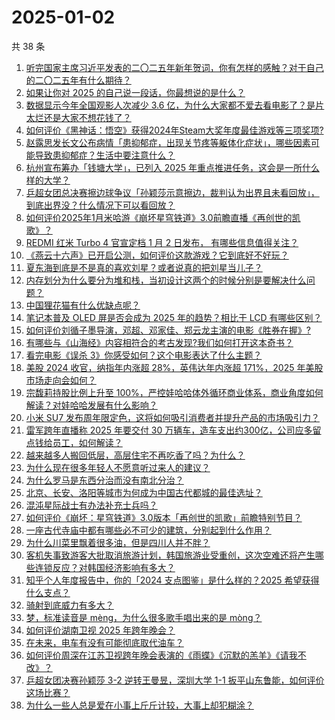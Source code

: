 # 2025-01-02

共 38 条

<!-- BEGIN ZHIHUQUESTIONS -->
<!-- 最后更新时间 Thu Jan 02 2025 02:27:49 GMT+0800 (China Standard Time) -->
1. [听完国家主席习近平发表的二〇二五年新年贺词，你有怎样的感触？对于自己的二〇二五年有什么期待？](https://www.zhihu.com/question/8372968343)
1. [如果让你对 2025 的自己说一段话，你最想说的是什么？](https://www.zhihu.com/question/7118888279)
1. [数据显示今年全国观影人次减少 3.6 亿，为什么大家都不爱去看电影了？是片太烂还是大家不想花钱了？](https://www.zhihu.com/question/7851676737)
1. [如何评价《黑神话：悟空》获得2024年Steam大奖年度最佳游戏等三项奖项?](https://www.zhihu.com/question/8415042525)
1. [赵露思发长文公布病情「患抑郁症，出现关节疼等躯体化症状」，哪些因素可能导致患抑郁症？生活中要注意什么？](https://www.zhihu.com/question/8443772978)
1. [杭州宣布筹办「钱塘大学」，已列入 2025 年重点推进任务，这会是一所什么样的大学？](https://www.zhihu.com/question/8277796965)
1. [乒超女团总决赛擦边球争议「孙颖莎示意擦边，裁判认为出界且未看回放」，到底出界没？什么情况下可以看回放？](https://www.zhihu.com/question/8438252530)
1. [如何评价2025年1月米哈游《崩坏星穹铁道》3.0前瞻直播《再创世的凯歌》？](https://www.zhihu.com/question/8279257854)
1. [REDMI 红米 Turbo 4 官宣定档 1 月 2 日发布， 有哪些信息值得关注？](https://www.zhihu.com/question/8251949863)
1. [《燕云十六声》已开启公测，如何评价这款游戏？它到底好不好玩？](https://www.zhihu.com/question/8262218482)
1. [夏东海到底是不是真的喜欢刘星？或者说真的把刘星当儿子？](https://www.zhihu.com/question/306089407)
1. [内存划分为什么要分为堆和栈，当初设计这两个的时候分别是要解决什么问题？](https://www.zhihu.com/question/447017261)
1. [中国狸花猫有什么优缺点呢？](https://www.zhihu.com/question/49379992)
1. [笔记本普及 OLED 屏是否会成为 2025 年的趋势？相比于 LCD 有哪些区别？](https://www.zhihu.com/question/6777441407)
1. [如何评价刘循子墨导演，邓超、邓家佳、郑云龙主演的电影《胜券在握》?](https://www.zhihu.com/question/3479999978)
1. [有哪些与《山海经》内容相符合的考古发现?我们如何打开这本奇书？](https://www.zhihu.com/question/7749320044)
1. [看完电影《误杀 3》你感受如何？这个电影表达了什么主题？](https://www.zhihu.com/question/8425496262)
1. [美股 2024 收官，纳指年内涨超 28%，英伟达年内涨超 171%，2025 年美股市场走向会如何？](https://www.zhihu.com/question/8416995106)
1. [宗馥莉持股比例上升至 100%，严控娃哈哈体外循环商业体系，商业角度如何解读？对娃哈哈发展有什么影响？](https://www.zhihu.com/question/7987651571)
1. [小米 SU7 发布周年限定色，这将如何吸引消费者并提升产品的市场吸引力？](https://www.zhihu.com/question/8287105910)
1. [雷军跨年直播称 2025 年要交付 30 万辆车，造车支出约300亿，公司应多留点钱给员工，如何解读？](https://www.zhihu.com/question/8416982206)
1. [越来越多人搬回低层，高层住宅不再吃香了吗？为什么？](https://www.zhihu.com/question/596217403)
1. [为什么现在很多年轻人不愿意听过来人的建议？](https://www.zhihu.com/question/531866239)
1. [为什么罗马是东西分治而没有南北分治？](https://www.zhihu.com/question/541912639)
1. [北京、长安、洛阳等城市为何成为中国古代都城的最佳选址？](https://www.zhihu.com/question/7820040328)
1. [混沌星际战士有办法补充士兵吗？](https://www.zhihu.com/question/279758738)
1. [如何评价《崩坏：星穹铁道》3.0版本「再创世的凯歌」前瞻特别节目？](https://www.zhihu.com/question/8448954510)
1. [一座古代寺庙中都有哪些必不可少的建筑，分别起到什么作用？](https://www.zhihu.com/question/6026345399)
1. [为什么川菜里飘着很多油，但是四川人并不胖？](https://www.zhihu.com/question/56692782)
1. [客机失事致游客大批取消旅游计划，韩国旅游业受重创，这次空难还将产生哪些连锁反应？对韩国经济影响有多大？](https://www.zhihu.com/question/8251182483)
1. [知乎个人年度报告中，你的「2024 支点图鉴」是什么样的？2025 希望获得什么支点？](https://www.zhihu.com/question/7981842260)
1. [骑射到底威力有多大？](https://www.zhihu.com/question/318348789)
1. [梦，标准读音是 mèng，为什么很多歌手唱出来的是 mòng？](https://www.zhihu.com/question/513065666)
1. [如何评价湖南卫视 2025 年跨年晚会？](https://www.zhihu.com/question/8375061475)
1. [在未来，电车有没有可能彻底取代油车？](https://www.zhihu.com/question/4841070536)
1. [如何评价周深在江苏卫视跨年晚会表演的《雨蝶》《沉默的羔羊》《请我不改》？](https://www.zhihu.com/question/8380389566)
1. [乒超女团决赛孙颖莎 3-2 逆转王曼昱，深圳大学 1-1 扳平山东鲁能，如何评价这场比赛？](https://www.zhihu.com/question/8426015811)
1. [为什么一些人总是爱在小事上斤斤计较，大事上却犯糊涂？](https://www.zhihu.com/question/5721531259)
<!-- END ZHIHUQUESTIONS -->
